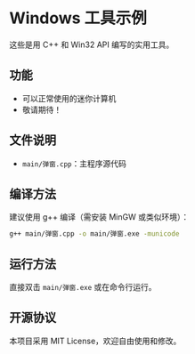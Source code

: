 # Windows 工具示例

这些是用 C++ 和 Win32 API 编写的实用工具。

## 功能
- 可以正常使用的迷你计算机
- 敬请期待！


## 文件说明
- `main/弹窗.cpp`：主程序源代码

## 编译方法
建议使用 g++ 编译（需安装 MinGW 或类似环境）：

```sh
g++ main/弹窗.cpp -o main/弹窗.exe -municode
```

## 运行方法
直接双击 `main/弹窗.exe` 或在命令行运行。

## 开源协议
本项目采用 MIT License，欢迎自由使用和修改。
